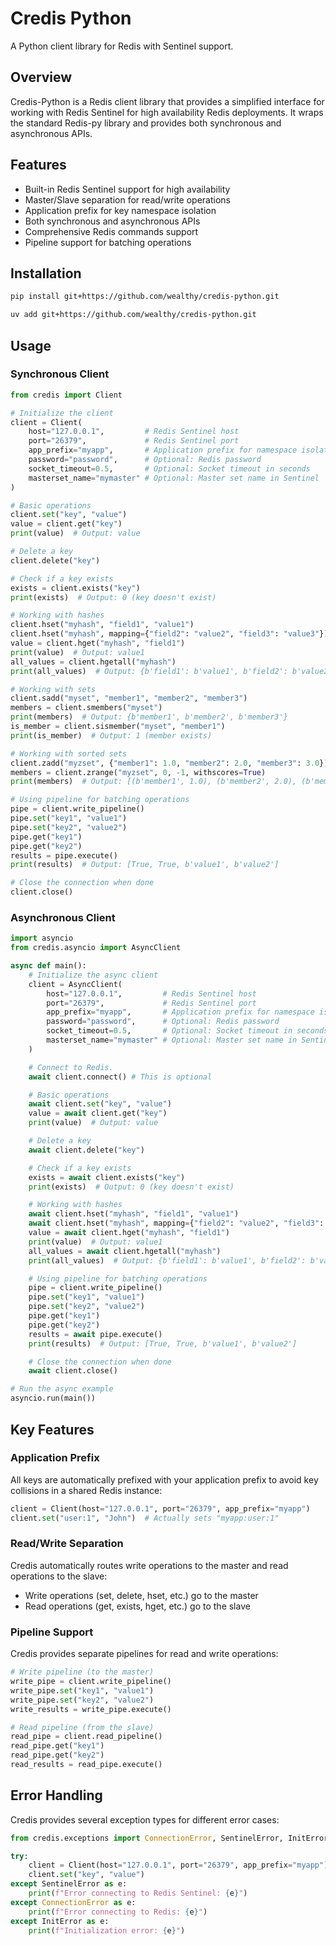 # Credis Python

A Python client library for Redis with Sentinel support.

## Overview

Credis-Python is a Redis client library that provides a simplified interface for working with Redis Sentinel for high availability Redis deployments. It wraps the standard Redis-py library and provides both synchronous and asynchronous APIs.

## Features

- Built-in Redis Sentinel support for high availability
- Master/Slave separation for read/write operations
- Application prefix for key namespace isolation
- Both synchronous and asynchronous APIs
- Comprehensive Redis commands support
- Pipeline support for batching operations

## Installation

```bash
pip install git+https://github.com/wealthy/credis-python.git
```

```bash
uv add git+https://github.com/wealthy/credis-python.git
```

## Usage

### Synchronous Client

```python
from credis import Client

# Initialize the client
client = Client(
    host="127.0.0.1",         # Redis Sentinel host
    port="26379",             # Redis Sentinel port
    app_prefix="myapp",       # Application prefix for namespace isolation
    password="password",      # Optional: Redis password
    socket_timeout=0.5,       # Optional: Socket timeout in seconds
    masterset_name="mymaster" # Optional: Master set name in Sentinel
)

# Basic operations
client.set("key", "value")
value = client.get("key")
print(value)  # Output: value

# Delete a key
client.delete("key")

# Check if a key exists
exists = client.exists("key")
print(exists)  # Output: 0 (key doesn't exist)

# Working with hashes
client.hset("myhash", "field1", "value1")
client.hset("myhash", mapping={"field2": "value2", "field3": "value3"})
value = client.hget("myhash", "field1")
print(value)  # Output: value1
all_values = client.hgetall("myhash")
print(all_values)  # Output: {b'field1': b'value1', b'field2': b'value2', b'field3': b'value3'}

# Working with sets
client.sadd("myset", "member1", "member2", "member3")
members = client.smembers("myset")
print(members)  # Output: {b'member1', b'member2', b'member3'}
is_member = client.sismember("myset", "member1")
print(is_member)  # Output: 1 (member exists)

# Working with sorted sets
client.zadd("myzset", {"member1": 1.0, "member2": 2.0, "member3": 3.0})
members = client.zrange("myzset", 0, -1, withscores=True)
print(members)  # Output: [(b'member1', 1.0), (b'member2', 2.0), (b'member3', 3.0)]

# Using pipeline for batching operations
pipe = client.write_pipeline()
pipe.set("key1", "value1")
pipe.set("key2", "value2")
pipe.get("key1")
pipe.get("key2")
results = pipe.execute()
print(results)  # Output: [True, True, b'value1', b'value2']

# Close the connection when done
client.close()
```

### Asynchronous Client

```python
import asyncio
from credis.asyncio import AsyncClient

async def main():
    # Initialize the async client
    client = AsyncClient(
        host="127.0.0.1",         # Redis Sentinel host
        port="26379",             # Redis Sentinel port
        app_prefix="myapp",       # Application prefix for namespace isolation
        password="password",      # Optional: Redis password
        socket_timeout=0.5,       # Optional: Socket timeout in seconds
        masterset_name="mymaster" # Optional: Master set name in Sentinel
    )

    # Connect to Redis.
    await client.connect() # This is optional

    # Basic operations
    await client.set("key", "value")
    value = await client.get("key")
    print(value)  # Output: value

    # Delete a key
    await client.delete("key")

    # Check if a key exists
    exists = await client.exists("key")
    print(exists)  # Output: 0 (key doesn't exist)

    # Working with hashes
    await client.hset("myhash", "field1", "value1")
    await client.hset("myhash", mapping={"field2": "value2", "field3": "value3"})
    value = await client.hget("myhash", "field1")
    print(value)  # Output: value1
    all_values = await client.hgetall("myhash")
    print(all_values)  # Output: {b'field1': b'value1', b'field2': b'value2', b'field3': b'value3'}

    # Using pipeline for batching operations
    pipe = client.write_pipeline()
    pipe.set("key1", "value1")
    pipe.set("key2", "value2")
    pipe.get("key1")
    pipe.get("key2")
    results = await pipe.execute()
    print(results)  # Output: [True, True, b'value1', b'value2']

    # Close the connection when done
    await client.close()

# Run the async example
asyncio.run(main())
```

## Key Features

### Application Prefix

All keys are automatically prefixed with your application prefix to avoid key collisions in a shared Redis instance:

```python
client = Client(host="127.0.0.1", port="26379", app_prefix="myapp")
client.set("user:1", "John")  # Actually sets "myapp:user:1"
```

### Read/Write Separation

Credis automatically routes write operations to the master and read operations to the slave:

- Write operations (set, delete, hset, etc.) go to the master
- Read operations (get, exists, hget, etc.) go to the slave

### Pipeline Support

Credis provides separate pipelines for read and write operations:

```python
# Write pipeline (to the master)
write_pipe = client.write_pipeline()
write_pipe.set("key1", "value1")
write_pipe.set("key2", "value2")
write_results = write_pipe.execute()

# Read pipeline (from the slave)
read_pipe = client.read_pipeline()
read_pipe.get("key1")
read_pipe.get("key2")
read_results = read_pipe.execute()
```

## Error Handling

Credis provides several exception types for different error cases:

```python
from credis.exceptions import ConnectionError, SentinelError, InitError

try:
    client = Client(host="127.0.0.1", port="26379", app_prefix="myapp")
    client.set("key", "value")
except SentinelError as e:
    print(f"Error connecting to Redis Sentinel: {e}")
except ConnectionError as e:
    print(f"Error connecting to Redis: {e}")
except InitError as e:
    print(f"Initialization error: {e}")
```
